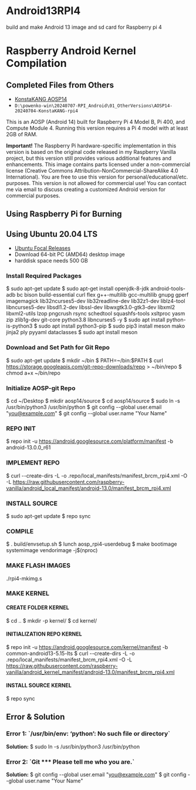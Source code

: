 # Android13RPI4
build and make Android 13 image and sd card for Raspberry pi 4


# Raspberry Android Kernel Compilation

## Completed Files from Others
- [KonstaKANG AOSP14](https://konstakang.com/devices/rpi4/AOSP14/)
- `D:\powenko-win\20240707-RPI_Android\01_OtherVersions\AOSP14-20240704-KonstaKANG-rpi4`

This is an AOSP (Android 14) built for Raspberry Pi 4 Model B, Pi 400, and Compute Module 4. Running this version requires a Pi 4 model with at least 2GB of RAM.

**Important!** The Raspberry Pi hardware-specific implementation in this version is based on the original code released in my Raspberry Vanilla project, but this version still provides various additional features and enhancements. This image contains parts licensed under a non-commercial license (Creative Commons Attribution-NonCommercial-ShareAlike 4.0 International). You are free to use this version for personal/educational/etc. purposes. This version is not allowed for commercial use! You can contact me via email to discuss creating a customized Android version for commercial purposes.

## Using Raspberry Pi for Burning


## Using Ubuntu 20.04 LTS
- [Ubuntu Focal Releases](https://releases.ubuntu.com/focal/)
- Download 64-bit PC (AMD64) desktop image
- harddisk space needs 500 GB


### Install Required Packages
$ sudo apt-get update
$ sudo apt-get install openjdk-8-jdk android-tools-adb bc bison build-essential curl flex g++-multilib gcc-multilib gnupg gperf imagemagick lib32ncurses5-dev lib32readline-dev lib32z1-dev liblz4-tool libncurses5-dev libsdl1.2-dev libssl-dev libwxgtk3.0-gtk3-dev libxml2 libxml2-utils lzop pngcrush rsync schedtool squashfs-tools xsltproc yasm zip zlib1g-dev git-core python3.8 libncurses5 -y
$ sudo apt install python-is-python3
$ sudo apt install python3-pip
$ sudo pip3 install meson mako jinja2 ply pyyaml dataclasses
$ sudo apt install meson

### Download and Set Path for Git Repo
$ sudo apt-get update
$ mkdir ~/bin
$ PATH=~/bin:$PATH
$ curl https://storage.googleapis.com/git-repo-downloads/repo > ~/bin/repo
$ chmod a+x ~/bin/repo









### Initialize AOSP-git Repo
$ cd ~/Desktop
$ mkdir aosp14/source
$ cd aosp14/source
$ sudo ln -s /usr/bin/python3 /usr/bin/python
$ git config --global user.email "you@example.com"
$ git config --global user.name "Your Name" 


### REPO INIT
$ repo init -u https://android.googlesource.com/platform/manifest -b android-13.0.0_r61


### IMPLEMENT REPO
$ curl --create-dirs -L -o .repo/local_manifests/manifest_brcm_rpi4.xml -O -L https://raw.githubusercontent.com/raspberry-vanilla/android_local_manifest/android-13.0/manifest_brcm_rpi4.xml


### INSTALL SOURCE

$ sudo apt-get update
$ repo sync


### COMPILE

$ . build/envsetup.sh
$ lunch aosp_rpi4-userdebug
$ make bootimage systemimage vendorimage -j\$(nproc)


### MAKE FLASH IMAGES
./rpi4-mkimg.s

### MAKE KERNEL
#### CREATE FOLDER KERNEL
$ cd ..
$ mkdir -p kernel/
$ cd kernel/

#### INITIALIZATION REPO KERNEL

$ repo init -u https://android.googlesource.com/kernel/manifest -b common-android13-5.15-lts
$ curl --create-dirs -L -o .repo/local_manifests/manifest_brcm_rpi4.xml -O -L https://raw.githubusercontent.com/raspberry-vanilla/android_kernel_manifest/android-13.0/manifest_brcm_rpi4.xml


#### INSTALL SOURCE KERNEL
$ repo sync

##  Error & Solution
### Error 1: \`/usr/bin/env: ‘python’: No such file or directory\`
**Solution:**
$ sudo ln -s /usr/bin/python3 /usr/bin/python

### Error 2: \`Git *** Please tell me who you are.\`
**Solution:**
$ git config --global user.email "you@example.com"
$ git config --global user.name "Your Name"
